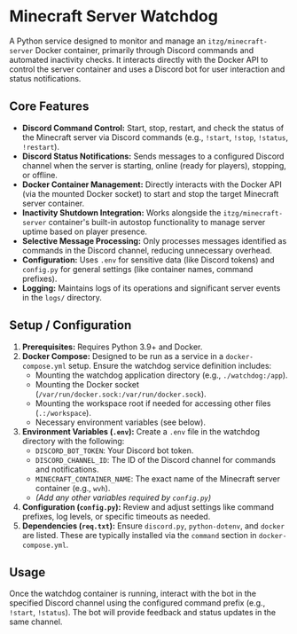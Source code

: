 # Minecraft Server Watchdog

A Python service designed to monitor and manage an `itzg/minecraft-server` Docker container, primarily through Discord commands and automated inactivity checks. It interacts directly with the Docker API to control the server container and uses a Discord bot for user interaction and status notifications.

## Core Features

-   **Discord Command Control:** Start, stop, restart, and check the status of the Minecraft server via Discord commands (e.g., `!start`, `!stop`, `!status`, `!restart`).
-   **Discord Status Notifications:** Sends messages to a configured Discord channel when the server is starting, online (ready for players), stopping, or offline.
-   **Docker Container Management:** Directly interacts with the Docker API (via the mounted Docker socket) to start and stop the target Minecraft server container.
-   **Inactivity Shutdown Integration:** Works alongside the `itzg/minecraft-server` container's built-in autostop functionality to manage server uptime based on player presence.
-   **Selective Message Processing:** Only processes messages identified as commands in the Discord channel, reducing unnecessary overhead.
-   **Configuration:** Uses `.env` for sensitive data (like Discord tokens) and `config.py` for general settings (like container names, command prefixes).
-   **Logging:** Maintains logs of its operations and significant server events in the `logs/` directory.

## Setup / Configuration

1.  **Prerequisites:** Requires Python 3.9+ and Docker.
2.  **Docker Compose:** Designed to be run as a service in a `docker-compose.yml` setup. Ensure the watchdog service definition includes:
    *   Mounting the watchdog application directory (e.g., `./watchdog:/app`).
    *   Mounting the Docker socket (`/var/run/docker.sock:/var/run/docker.sock`).
    *   Mounting the workspace root if needed for accessing other files (`.:/workspace`).
    *   Necessary environment variables (see below).
3.  **Environment Variables (`.env`):** Create a `.env` file in the watchdog directory with the following:
    *   `DISCORD_BOT_TOKEN`: Your Discord bot token.
    *   `DISCORD_CHANNEL_ID`: The ID of the Discord channel for commands and notifications.
    *   `MINECRAFT_CONTAINER_NAME`: The exact name of the Minecraft server container (e.g., `wvh`).
    *   *(Add any other variables required by `config.py`)*
4.  **Configuration (`config.py`):** Review and adjust settings like command prefixes, log levels, or specific timeouts as needed.
5.  **Dependencies (`req.txt`):** Ensure `discord.py`, `python-dotenv`, and `docker` are listed. These are typically installed via the `command` section in `docker-compose.yml`.

## Usage

Once the watchdog container is running, interact with the bot in the specified Discord channel using the configured command prefix (e.g., `!start`, `!status`). The bot will provide feedback and status updates in the same channel.